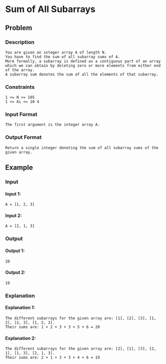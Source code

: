 # Sum of All Subarrays

## Problem

### Description

    You are given an integer array A of length N.
    You have to find the sum of all subarray sums of A.
    More formally, a subarray is defined as a contiguous part of an array which we can obtain by deleting zero or more elements from either end of the array.
    A subarray sum denotes the sum of all the elements of that subarray.

### Constraints

    1 <= N <= 105
    1 <= Ai <= 10 4

### Input Format

    The first argument is the integer array A.

### Output Format

    Return a single integer denoting the sum of all subarray sums of the given array.

## Example

### Input

#### Input 1:

    A = [1, 2, 3]

#### Input 2:

    A = [2, 1, 3]

### Output

#### Output 1:

    20

#### Output 2:

    19

### Explanation

#### Explanation 1:

    The different subarrays for the given array are: [1], [2], [3], [1, 2], [2, 3], [1, 2, 3].
    Their sums are: 1 + 2 + 3 + 3 + 5 + 6 = 20

#### Explanation 2:

    The different subarrays for the given array are: [2], [1], [3], [2, 1], [1, 3], [2, 1, 3].
    Their sums are: 2 + 1 + 3 + 3 + 4 + 6 = 19
